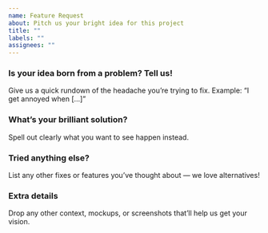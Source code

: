 ```yaml
---
name: Feature Request
about: Pitch us your bright idea for this project
title: ""
labels: ""
assignees: ""
---
```


### Is your idea born from a problem? Tell us!

Give us a quick rundown of the headache you’re trying to fix. Example: “I get annoyed when [...]”

### What’s your brilliant solution?

Spell out clearly what you want to see happen instead.

### Tried anything else?

List any other fixes or features you’ve thought about — we love alternatives!

### Extra details

Drop any other context, mockups, or screenshots that’ll help us get your vision.
